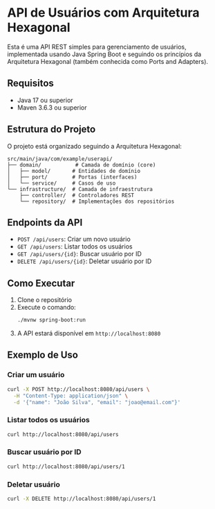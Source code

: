 # API de Usuários com Arquitetura Hexagonal

Esta é uma API REST simples para gerenciamento de usuários, implementada usando Java Spring Boot e seguindo os princípios da Arquitetura Hexagonal (também conhecida como Ports and Adapters).

## Requisitos

- Java 17 ou superior
- Maven 3.6.3 ou superior

## Estrutura do Projeto

O projeto está organizado seguindo a Arquitetura Hexagonal:

```
src/main/java/com/example/userapi/
├── domain/           # Camada de domínio (core)
│   ├── model/       # Entidades de domínio
│   ├── port/        # Portas (interfaces)
│   └── service/     # Casos de uso
└── infrastructure/  # Camada de infraestrutura
    ├── controller/  # Controladores REST
    └── repository/  # Implementações dos repositórios
```

## Endpoints da API

- `POST /api/users`: Criar um novo usuário
- `GET /api/users`: Listar todos os usuários
- `GET /api/users/{id}`: Buscar usuário por ID
- `DELETE /api/users/{id}`: Deletar usuário por ID

## Como Executar

1. Clone o repositório
2. Execute o comando:
   ```bash
   ./mvnw spring-boot:run
   ```
3. A API estará disponível em `http://localhost:8080`

## Exemplo de Uso

### Criar um usuário
```bash
curl -X POST http://localhost:8080/api/users \
  -H "Content-Type: application/json" \
  -d '{"name": "João Silva", "email": "joao@email.com"}'
```

### Listar todos os usuários
```bash
curl http://localhost:8080/api/users
```

### Buscar usuário por ID
```bash
curl http://localhost:8080/api/users/1
```

### Deletar usuário
```bash
curl -X DELETE http://localhost:8080/api/users/1
``` 
